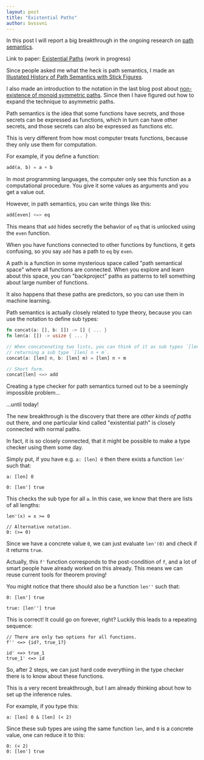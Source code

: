 ```yaml
---
layout: post
title: "Existential Paths"
author: bvssvni
---
```


In this post I will report a big breakthrough in the ongoing research on [path semantics](https://github.com/bvssvni/path_semantics).

Link to paper: [Existential Paths](https://github.com/bvssvni/path_semantics/blob/master/papers-wip/existential-paths.pdf) (work in progress)

Since people asked me what the heck is path semantics,
I made an [Illustated History of Path Semantics with Stick Figures](https://github.com/bvssvni/path_semantics/blob/master/papers-wip/history-of-path-semantics-illustrated.pdf).

I also made an introduction to the notation in the last blog post about [non-existence of monoid symmetric paths](http://blog.piston.rs/2017/03/24/proving-non-existence-of-monoid-symmetric-paths/).
Since then I have figured out how to expand the technique to asymmetric paths.

Path semantics is the idea that some functions have secrets,
and those secrets can be expressed as functions,
which in turn can have other secrets,
and those secrets can also be expressed as functions etc.

This is very different from how most computer treats functions,
because they only use them for computation.

For example, if you define a function:

```rust
add(a, b) = a + b
```

In most programming languages, the computer only see this function as a computational procedure.
You give it some values as arguments and you get a value out.

However, in path semantics, you can write things like this:

```rust
add[even] <=> eq
```

This means that `add` hides secretly the behavior of `eq` that is unlocked using the `even` function.

When you have functions connected to other functions by functions,
it gets confusing, so you say `add` has a path to `eq` by `even`.

A path is a function in some mysterious space called "path semantical space" where all functions are connected.
When you explore and learn about this space,
you can "backproject" paths as patterns to tell something about large number of functions.

It also happens that these paths are predictors, so you can use them in machine learning.

Path semantics is actually closely related to type theory,
because you can use the notation to define sub types:

```rust
fn concat(a: [], b: []) -> [] { ... }
fn len(a: []) -> usize { ... }

// When concatenating two lists, you can think of it as sub types `[len] n` and `[len] m`
// returning a sub type `[len] n + m`.
concat(a: [len] n, b: [len] m) = [len] n + m

// Short form.
concat[len] <=> add
```

Creating a type checker for path semantics turned out to be a seemingly impossible problem...

...until today!

The new breakthrough is the discovery that there are *other kinds of paths* out there,
and one particular kind called "existential path" is closely connected with normal paths.

In fact, it is so closely connected, that it might be possible to make a type checker using them some day.

Simply put, if you have e.g. `a: [len] 0` then there exists a function `len'` such that:

```
a: [len] 0

0: [len'] true
```

This checks the sub type for all `a`. In this case, we know that there are lists of all lengths:

```
len'(x) = x >= 0

// Alternative notation.
0: (>= 0)
```

Since we have a concrete value `0`, we can just evaluate `len'(0)` and check if it returns `true`.

Actually, this `f'` function corresponds to the post-condition of `f`,
and a lot of smart people have already worked on this already.
This means we can reuse current tools for theorem proving!

You might notice that there should also be a function `len''` such that:

```
0: [len'] true

true: [len''] true
```

This is correct! It could go on forever, right? Luckily this leads to a repeating sequence:

```
// There are only two options for all functions.
f'' <=> {id?, true_1?}

id' <=> true_1
true_1' <=> id
```

So, after 2 steps, we can just hard code everything in the type checker there is to know about these functions.

This is a very recent breakthrough, but I am already thinking about how to set up the inference rules.

For example, if you type this:

```
a: [len] 0 & [len] (< 2)
```

Since these sub types are using the same function `len`, and `0` is a concrete value, one can reduce it to this:

```
0: (< 2)
0: [len'] true
```

